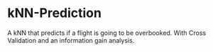 # kNN-Prediction
A kNN that predicts if a flight is going to be overbooked.
With Cross Validation and an information gain analysis.

